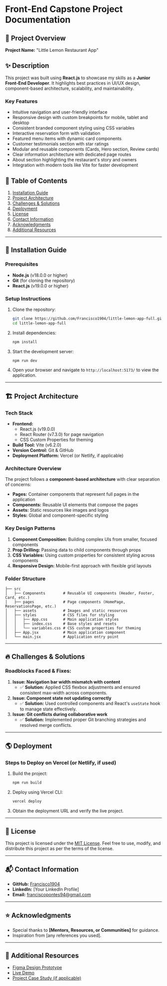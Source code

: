 # Front-End Capstone Project Documentation

## 📌 Project Overview

**Project Name:** "Little Lemon Restaurant App"

## ✨ Description

This project was built using **React.js** to showcase my skills as a **Junior Front-End Developer**. It highlights best practices in UI/UX design, component-based architecture, scalability, and maintainability.

### Key Features

- Intuitive navigation and user-friendly interface
- Responsive design with custom breakpoints for mobile, tablet and desktop
- Consistent branded component styling using CSS variables
- Interactive reservation form with validation
- Featured menu items with dynamic card components
- Customer testimonials section with star ratings
- Modular and reusable components (Cards, Hero section, Review cards)
- Clear information architecture with dedicated page routes
- About section highlighting the restaurant's story and owners
- Integration with modern tools like Vite for faster development

## 📑 Table of Contents

1. [Installation Guide](#-installation-guide)
2. [Project Architecture](#-project-architecture)
3. [Challenges & Solutions](#-challenges--solutions)
4. [Deployment](#-deployment)
5. [License](#-license)
6. [Contact Information](#-contact-information)
7. [Acknowledgments](#-acknowledgments)
8. [Additional Resources](#-additional-resources)

---

## 🔧 Installation Guide

### Prerequisites

- **Node.js** (v18.0.0 or higher)
- **Git** (for cloning the repository)
- **React.js** (v19.0.0 or higher)

### Setup Instructions

1. Clone the repository:
   ```sh
   git clone https://github.com/Francisco1904/little-lemon-app-full.git
   cd little-lemon-app-full
   ```
2. Install dependencies:
   ```sh
   npm install
   ```
3. Start the development server:
   ```sh
   npm run dev
   ```
4. Open your browser and navigate to `http://localhost:5173/` to view the application.

---

## 🏗️ Project Architecture

### Tech Stack

- **Frontend:**
  - React.js (v19.0.0)
  - React Router (v7.3.0) for page navigation
  - CSS Custom Properties for theming
- **Build Tool:** Vite (v6.2.0)
- **Version Control:** Git & GitHub
- **Deployment Platform:** Vercel (or Netlify, if applicable)

### Architecture Overview

The project follows a **component-based architecture** with clear separation of concerns:

- **Pages:** Container components that represent full pages in the application
- **Components:** Reusable UI elements that compose the pages
- **Assets:** Static resources like images and logos
- **Styles:** Global and component-specific styling

### Key Design Patterns

1. **Component Composition:** Building complex UIs from smaller, focused components
2. **Prop Drilling:** Passing data to child components through props
3. **CSS Variables:** Using custom properties for consistent styling across components
4. **Responsive Design:** Mobile-first approach with flexible grid layouts

### Folder Structure

```
├── src
│   ├── Components        # Reusable UI components (Header, Footer, Card, etc.)
│   ├── pages             # Page components (HomePage, ReservationsPage, etc.)
│   ├── assets            # Images and static resources
│   ├── styles            # CSS files for styling
│   │   ├── App.css       # Main application styles
│   │   ├── index.css     # Base styles and resets
│   │   └── variables.css # CSS custom properties for theming
│   ├── App.jsx           # Main application component
│   └── main.jsx          # Application entry point
```

---

## 🔥 Challenges & Solutions

### Roadblocks Faced & Fixes:

1. **Issue: Navigation bar width mismatch with content**
   - ✅ **Solution:** Applied CSS flexbox adjustments and ensured consistent max-width across components.
2. **Issue: Component state not updating correctly**
   - ✅ **Solution:** Used controlled components and React's `useState` hook to manage state effectively.
3. **Issue: Git conflicts during collaborative work**
   - ✅ **Solution:** Implemented proper Git branching strategies and resolved merge conflicts.

---

## 🌎 Deployment

### Steps to Deploy on Vercel (or Netlify, if used)

1. Build the project:
   ```sh
   npm run build
   ```
2. Deploy using Vercel CLI:
   ```sh
   vercel deploy
   ```
3. Obtain the deployment URL and verify the live project.

---

## 📝 License

This project is licensed under the [MIT License](https://opensource.org/licenses/MIT). Feel free to use, modify, and distribute this project as per the terms of the license.

---

## 📬 Contact Information

- **GitHub:** [Francisco1904](https://github.com/Francisco1904)
- **LinkedIn:** [Your LinkedIn Profile]
- **Email:** [franciscopontes94@gmail.com](mailto:franciscopontes94@gmail.com)

---

## ⭐ Acknowledgments

- Special thanks to **[Mentors, Resources, or Communities]** for guidance.
- Inspiration from [any references you used].

---

## 🔗 Additional Resources

- [Figma Design Prototype](#)
- [Live Demo](#)
- [Project Case Study (if applicable)](#)
